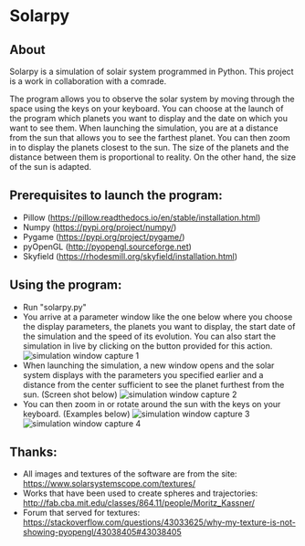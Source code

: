 # Solarpy

## About

Solarpy is a simulation of solair system programmed in Python. This project is a work in collaboration with a comrade.

The program allows you to observe the solar system by moving through the space using the keys on your keyboard. You can choose at the launch of the program which planets you want to display and the date on which you want to see them.
When launching the simulation, you are at a distance from the sun that allows you to see the farthest planet. You can then zoom in to display the planets closest to the sun. The size of the planets and the distance between them is proportional to reality. On the other hand, the size of the sun is adapted.


## Prerequisites to launch the program:
  - Pillow (https://pillow.readthedocs.io/en/stable/installation.html)
  - Numpy (https://pypi.org/project/numpy/)
  - Pygame (https://pypi.org/project/pygame/)
  - pyOpenGL (http://pyopengl.sourceforge.net)
  - Skyfield (https://rhodesmill.org/skyfield/installation.html)
  
  
## Using the program:
  - Run "solarpy.py"
  - You arrive at a parameter window like the one below where you choose the display parameters, the planets you want to display, the start date of the simulation and the speed of its evolution. You can also start the simulation in live by clicking on the button provided for this action.
  ![simulation window capture 1](https://user-images.githubusercontent.com/46789972/55513635-77ea2f80-5666-11e9-941e-88186a0a5124.png)
  - When launching the simulation, a new window opens and the solar system displays with the parameters you specified earlier and a distance from the center sufficient to see the planet furthest from the sun. (Screen shot below)
  ![simulation window capture 2](https://user-images.githubusercontent.com/46789972/55514387-39557480-5668-11e9-9c01-ee55d80fc8e9.png)
  - You can then zoom in or rotate around the sun with the keys on your keyboard. (Examples below)
  ![simulation window capture 3](https://user-images.githubusercontent.com/46789972/55514598-d44e4e80-5668-11e9-8785-fac277b91845.png)
  ![simulation window capture 4](https://user-images.githubusercontent.com/46789972/55514614-ddd7b680-5668-11e9-8836-a3e8e01a300b.png)

## Thanks:
  - All images and textures of the software are from the site: https://www.solarsystemscope.com/textures/
  - Works that have been used to create spheres and trajectories: http://fab.cba.mit.edu/classes/864.11/people/Moritz_Kassner/
  - Forum that served for textures: https://stackoverflow.com/questions/43033625/why-my-texture-is-not-showing-pyopengl/43038405#43038405
